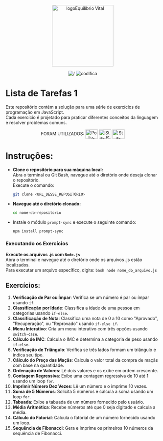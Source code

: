 <div align="center">
<img alt="logoEquilíbrio Vital" title="logo" src="https://assespro-rs.org.br/wp-content/uploads/logo_azul.png " width="200vw"/>

![/](https://img.shields.io/badge/%2F-ff1493?style=for-the-badge) ![codifica](https://img.shields.io/badge/codifica-ffffff?style=for-the-badge) 

</div>

#  Lista de Tarefas 1 
Este repositório contém a solução para uma série de exercícios de programação em JavaScript. <br> Cada exercício é projetado para praticar diferentes conceitos da linguagem e resolver problemas comuns.
<div style="display: inline_block" align = "center">
FORAM UTILIZADOS:
<img align="center" alt="Polly-VS" height="30" width="40" src="https://cdn.jsdelivr.net/gh/devicons/devicon/icons/vscode/vscode-original.svg">  
<img align="center" alt="Ste-JS" height="30" width="40" src="https://cdn.jsdelivr.net/gh/devicons/devicon/icons/javascript/javascript-plain.svg"> 
<img align="center" alt="Ste-Nodejs" height="30" width="40" src="https://cdn.jsdelivr.net/gh/devicons/devicon/icons/nodejs/nodejs-original.svg">
</div>

# Instruções: 
- **Clone o repositório para sua máquina local:**<br>
Abra o terminal ou Git Bash, navegue até o diretório onde deseja clonar o repositório.<br>
Execute o comando:
     ```bash
     git clone <URL_DESSE_REPOSITÓRIO>
     ```

- **Navegue até o diretório clonado:**
   ```bash
   cd nome-do-repositorio

- Instale o módulo `prompt-sync` e execute o seguinte comando:
     ```bash
   npm install prompt-sync
   ```  

### Executando os Exercícios
**Execute os arquivos .js com `Node.js`** <br>
Abra o terminal e navegue até o diretório onde os arquivos .js estão localizados.<br>
Para executar um arquivo específico, digite:
    ```bash
     node nome_do_arquivo.js
     ```

## Exercícios: 

1. **Verificação de Par ou Ímpar**: Verifica se um número é par ou ímpar usando `if`.<br>
2. **Classificação por Idade**: Classifica a idade de uma pessoa em categorias usando `if-else`.<br>
3. **Classificação de Nota**: Classifica uma nota de 0 a 10 como "Aprovado", "Recuperação", ou "Reprovado" usando `if-else if`.<br>
4. **Menu Interativo**: Cria um menu interativo com três opções usando `switch-case`.<br>
5. **Cálculo de IMC**: Calcula o IMC e determina a categoria de peso usando `if-else`.<br>
6. **Verificação de Triângulo**: Verifica se três lados formam um triângulo e indica seu tipo.<br>
7. **Cálculo do Preço das Maçãs**: Calcula o valor total da compra de maçãs com base na quantidade.<br>
8. **Ordenação de Valores**: Lê dois valores e os exibe em ordem crescente.<br>
9. **Contagem Regressiva**: Exibe uma contagem regressiva de 10 até 1 usando um loop `for`.<br>
10. **Imprimir Número Dez Vezes**: Lê um número e o imprime 10 vezes.<br>
11. **Soma de 5 Números**: Solicita 5 números e calcula a soma usando um loop `for`.<br>
12. **Tabuada**: Exibe a tabuada de um número fornecido pelo usuário.<br>
13. **Média Aritmética**: Recebe números até que 0 seja digitado e calcula a média.<br>
14. **Cálculo do Fatorial**: Calcula o fatorial de um número fornecido usando um loop.<br>
15. **Sequência de Fibonacci**: Gera e imprime os primeiros 10 números da sequência de Fibonacci.






